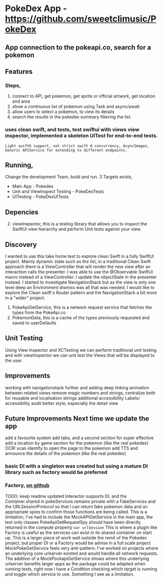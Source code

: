 #  PokeDex App - https://github.com/sweetclimusic/PokeDex
## App connection to the pokeapi.co, search for a pokemon
## Features
### Steps, 
1. connect to API, get pokemon, get sprite or official artwork, get location and area
2. show a continuous list of pokemon using Task and async/await
3. allow users to select a <single> pokemon, to view its details
4. search the results in the pokedex summary filtering the list.
### uses clean swift, and tests, test swiftui with views view inspector, implemented a skeleton UITest for end-to-end tests. 
    Light swift6 support, not strict swift 6 concurrency, AsyncImages, Generic APIService for extending to different endpoints.
## Running,
Change the development Team, build and run. 3 Targets exists,
- Main App - Pokedex
- Unit and ViewInspect Testing - PokeDexTests
- UITesting - PokeDexUITests 
## Depencies 
2. viewInspector, this is a testing library that allows you to inspect the SwiftUI view hierarchy and perform Unit tests against your view.
## Discovery
I wanted to use this take home test to explore clean Swift in a fully SwiftUI project. Mainly dynamic state such as the list, in a traditional Clean Swift approach there is a ViewController that will render the new view after an interaction calls the presenter. I was able to use the @Observable SwiftUI macro instead of a ViewController. I update the objectState in the presenter instead. I started to investigate NavigationStack but as the view is only one level deep an Environment dismiss was all that was needed. I would like to explore the Clean swift's Router pattern and the NavigationStack a bit more in a "wider" project.
1. PokeApiGetService, this is a network request service that fetches the types from the PokeApi.co
2. PokemonData, this is a cache of the types previously requested and saved to userDefaults
## Unit Testing
 Using View Inspector and XCTesting we can perform traditional unit testing and with viewInspector we can unit test the Views that will be displayed to the user.
 
## Improvements
working with navigationstack further and adding deep linking
animation between related views
remove magic numbers and strings, centralize both for reusable and localisation strings
additional accessibility Labels/ accessibility audit
better style, especially the detail view
## Future Improvements Next time we update the app
add a favourite system
add tabs, and a second section for super effective
add a location by game section for the pokemon (like the real pokedex)
OCR! scan identify to open the page to the pokemon
add TTS and announce the details of the pokemon (like the real pokedex)
 
### basic DI with a singleton was created but using a mature DI library such as factory would be preferred
### Factory, [on github](https://github.com/hmlongco/Factory)
TODO:
keep readme updated
Interactor supports DI, and the Container.shared in pokeServices remains private with a FakeServices and the URLSessionProtocol so that I can return fake pokemon data and an appropriate spies to confirm those functions are being called.
This is a limitation, I've had to include the MockAPIGetService in the main app, the test only classes PokeApiGetRequestSpy should have been directly returned in the compute property `var urlSession` This is where a plugin like Factory is useful as the services can exist in its shared container on start up. This is a larger piece of work well outside the remit of the Pokedex project, but proper DI or a Factory would be advise in a full scale project
<More Thoughts>
MockPokeGetService feels very anti-pattern. I've worked on projects where an underlying core urlserver existed and would handle all network requests. The addition of a MockPockapiGetService shows where this underlying urlserver benefits larger apps as the package could be adapted when running tests, right now I have a Condition checking which target is running and toggle which service to use. Something I see as a limitation.



